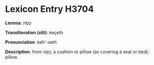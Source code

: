# Lexicon Entry H3704

**Lemma**: כֶּסֶת

**Transliteration (xlit)**: keçeth

**Pronunciation**: keh'-seth

**Description**:
from כָּסָה; a cushion or pillow (as covering a seat or bed); pillow.
